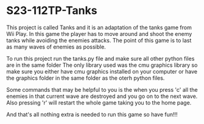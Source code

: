 # S23-112TP-Tanks
This project is called Tanks and it is an adaptation of the tanks game from Wii Play. In this game the player has to move around and shoot the enemy tanks while avoiding the enemies attacks. The point of this game is to last as many waves of enemies as possible. 

To run this project run the tanks.py file and make sure all other python files are in the same folder
The only library used was the cmu graphics library so make sure you either have cmu graphics installed on your computer or have the graphics folder in the same folder as the oterh python files.

Some commands that may be helpful to you is the when you press 'c' all the enemies in that current wave are destroyed and you go on
to the next wave. Also pressing 'r' will restart the whole game taking you to the home page.

And that's all nothing extra is needed to run this game so have fun!!!



